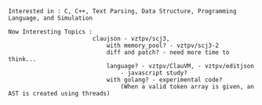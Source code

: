     Interested in : C, C++, Text Parsing, Data Structure, Programming Language, and Simulation
    
    Now Interesting Topics : 
                            claujson - vztpv/scj3, 
                                with memory_pool? - vztpv/scj3-2
                                diff and patch? - need more time to think...
                                language? - vztpv/ClauVM, - vztpv/editjson
                                    - javascript study?
                                with golang? - experimental code? 
                                    (When a valid token array is given, an AST is created using threads)                           
